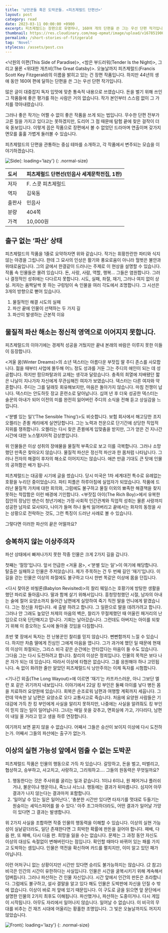 ```yaml
---
title: '낭만꾼들 혹은 도박꾼들. <피츠제럴드 단편선>'
layout: post
category: read
date: 2023-03-11 00:00:00 +0900
excerpt: 피츠제럴드는 장편으로 유명하나, 160여 개의 단편을 쓴 그는 우선 단편 작가입니다. 5편의 글을 통해 피츠제럴드 작품의 중심 테마, '파산'에 관해 이야기합니다.
thumbnail: https://res.cloudinary.com/mag-epmat/image/upload/v1678519007/read/2023-03-11-short-stories-of-fitzgerald/00_hgc1sg.jpg
permalink: /short-stories-of-fitzgerald
tag: 'Novel'
stylecss: /assets/post.css
---
```


&lt;낙원의 이편(This Side of Paradise)&gt;, &lt;밤은 부드러워(Tender Is the Night)&gt;, 그리고 물론 &lt;위대한 개츠비(The Great Gatsby)&gt;. 오늘날까지 피츠제럴드(Francis Scott Key Fitzgerald)의 이름을 밝히고 있는 건 장편 작품입니다. 하지만 44년의 생애 동안 160여 편에 달하는 단편을 쓴 그는 우선 단편 작가입니다.

많은 글이 대중잡지 독자 입맛에 맞춘 통속적 내용으로 쓰였습니다. 돈을 벌기 위해 쓰인 그 작품들에 좋은 평가를 하는 사람은 거의 없습니다. 작가 본인부터 스스럼 없이 그 가치를 깎아내렸습니다.

그러나 좋은 작가는 어쩔 수 없이 좋은 작품을 쓰게 되는 법입니다. 무수한 단편 전부가 고른 질을 가지고 있다고는 못하겠지만, 도리어 그 점 때문에 탐험 끝에 찾은 걸작이 더욱 돋보입니다. 이렇게 꼽은 작품으로 장편에서 볼 수 없었던 드라마며 연출이며 갖가지 면모를 훌훌 가볍게 둘러볼 수 있습니다.

피츠제럴드의 단편을 관통하는 중심 테마를 소개하고, 각 작품에서 변주되는 모습을 이야기하겠습니다.

![Side](https://res.cloudinary.com/mag-epmat/image/upload/v1678519007/read/2023-03-11-short-stories-of-fitzgerald/02_hlldnf.jpg 'Side'){: loading='lazy'}
{: .normal-size}

|도서|피츠제럴드 단편선(민음사 세계문학전집, 1판)|
|:---|:---|
|저자|F. 스콧 피츠제럴드|
|역자|김욱동|
|출판사|민음사|
|분량|404쪽|
|가격|10,000원|

## 출구 없는 ‘파산’ 상태

피츠제럴드의 작품을 1줄로 요약하자면 위와 같습니다. 작가는 휘황찬란한 파티와 식지 않는 야경을 그립니다. 한데 그 묘사의 인상은 활기와 풍요로움이 아니라 헐벗은 불안과 위태로움입니다. 그의 글에서 한결같이 드러나는 주제로 이 현상을 설명할 수 있습니다. 작품 속 인물들은 몰려 있습니다. 돈, 사랑, 사람, 역할, 행복… 그들은 염원합니다. 그러나 결정적인 성취에는 다다르지 못합니다. 시도, 실패, 좌절, 재기, 그러나 여지 없이 상실. 저자는 옴짝달싹 못 하는 구렁텅이 속 인물을 여러 각도에서 조명합니다. 그 시선은 3개의 방향으로 뻗어 있습니다.

1. 물질적인 해결 시도의 실패
2. 파산 끝에 인물이 선택하는 두 가지 길
3. 파산이 발생하는 근본적 이유

## 물질적 파산 해소는 정신적 영역으로 이어지지 못합니다.

피츠제럴드의 이야기에는 경제적 성공을 거뒀지만 끝내 본래의 바람은 이루지 못한 이들이 등장합니다.

&lt;겨울 꿈(Winter Dreams)&gt;의 소년 덱스터는 아름다운 부잣집 딸 주디 존스를 사모합니다. 젊을 때부터 사업에 몰두해 어느 정도 성과를 거둔 그는 주디의 애인이 되는 데 성공합니다. 하지만 팜므파탈과의 교제는 생각과 달랐습니다. 충족의 희열에 지배됐던 짧은 나날이 지나가자 자신에게 무관심해진 여자가 보였습니다. 덱스터는 다른 여자와 약혼합니다. 주디는 그를 달래듯 회유해보지만, 마음은 돌아가지 않습니다. 마침 전쟁이 납니다. 덱스터는 안도하듯 장교 훈련소로 달아납니다. 십여 년 후 더욱 성공한 덱스터는 술꾼의 아내가 되어 이전의 미를 완전히 잃어버린 주디의 소식을 전해 듣고 상실감을 느낍니다.

&lt;‘분별 있는 일’(‘The Sensible Thing’)&gt;도 비슷합니다. 보험 회사에서 해고당한 조지 오켈리는 존퀼 캐리에게 실연당합니다. 그는 노력과 천운으로 단기간에 상당한 직업적 지위를 쟁취합니다. 오켈리는 다시 찾은 존퀼에게 입맞춤을 받지만, 그가 얻은 건 지나간 시간에 대한 노스탤지어적 감상뿐입니다.

위 인물들은 이상 성취의 장애물을 물질적 부족으로 보고 이를 극복합니다. 그러나 소망했던 만족은 찾아오지 않습니다. 물질적 파산은 정신적 파산과 한 몸처럼 나타납니다. 그러나 전자의 해결이 후자의 해소로 이어지지는 않습니다. 애쓴 만큼 기대도 큰 탓에 인물의 공허함은 배가 됩니다.

피츠제럴드는 대공황 시기에 글을 썼습니다. 당시 미국은 1차 세계대전 특수로 유례없는 호황을 누리던 중이었습니다. 파티 피플은 하루아침에 실업자가 되었습니다. 작품에 드러난 물질적 가치에 대한 회의와, 그럼에도 불구하고 물질 이외의 뾰족한 해결책을 찾지 못하는 착잡함은 이런 배경에 기인합니다. &lt;부잣집 아이(The Rich Boy)&gt;에서 유복한 집안의 장남인 맨슨이 청년기에는 가정·사회적 인간관계와 직업적 성취는 물론 사랑까지 성공한 남자로 묘사되다, 나이가 들며 하나 둘씩 잃어버리고 끝에서는 화자의 동정을 사는 상황으로 전락하는 것도, 그런 특징이 드러난 사례로 볼 수 있습니다.

그렇다면 이러한 파산의 끝은 어떨까요?

## 승복하지 않는 이상주의자

파산 상태에서 빠져나가지 못한 작중 인물은 크게 2가지 길을 갑니다.

첫째는 ‘절망’입니다. 앞서 언급한 &lt;겨울 꿈&gt;, &lt;‘분별 있는 일’&gt;이 여기에 해당합니다. 탈출은 실패하고 인물은 주저앉습니다. 제가 주목하는 건 두 번째 길인 ‘재기’입니다. 이 길을 걷는 인물은 이상의 좌절에도 불구하고 다시 한번 똑같은 이상에 몸을 던집니다.

&lt;다시 찾아온 바빌론(Babylon Revisited)&gt;의 찰리 웨일스는 호황기에 방탕한 생활을 했던 파리로 돌아옵니다. 딸과 함께 살기 위해서입니다. 흥청망청했던 시절, 남자의 아내는 술에 절어 요양소까지 들어간 남편에게 실망하여 죽기 직전 딸을 언니에게 맡겼습니다. 그는 정신을 차립니다. 새 출발 하려고 합니다. 그 일환으로 딸을 데려가려고 합니다. 그러나 안 그래도 높았던 처제의 마음의 벽은, 찰리가 무절제했던 때 어울린 패거리의 난입으로 더욱 단단해지고 맙니다. 기회는 날아갔습니다. 그런데도 아버지는 아이를 되찾기 위해 이 증오하는 도시에 돌아올 것임을 다짐합니다.

초반 몇 장에서 독자는 전 난봉꾼인 찰리를 믿지 않습니다. 뻔뻔함까지 느낄 수 있습니다. 하지만 차츰 딸에게 진심인 그에게 마음을 엽니다. 그가 과거에 했던 일 때문에 현재의 이상이 좌절되는, 그리스 비극 같은 순간에는 안타깝다는 마음이 들 수도 있습니다. 그다음 그는 다시 도전하려고 합니다. 찰리의 이상은 정죄입니다. 인물의 목적은 보다 나은 자가 되는 데 있습니다. 따라서 이상에 타협은 없습니다. 그를 응원해야 하나 고민됩니다. 속 없이 화려한 줄만 알았던 피츠제럴드식 낭만주의는 이제 독자를 시험합니다.

&lt;기나긴 외출(The Long Wayout)&gt;에 이르면 ‘재기’는 카프카스러운, 아니 그보단 엘런 포 같은 귀기까지 내보입니다. 이야기에서 22살 킹 부인은 둘째 아이를 낳다 병든 몸을 치료하러 요양원에 있습니다. 회복은 순조로워 남편과 여행할 계획까지 세웁니다. 그런데 약속한 날 남편은 요양소로 오다 교통사고로 죽습니다. 처음에 요양원 사람들은 기대감에 가득 찬 킹 부인에게 사실을 알리지 못하지만, 나중에는 사실을 알려줘도 킹 부인이 믿지 않는 일이 일어납니다. 그녀는 매일 옷을 갖추고, 면회실에 가고, 기다리다, 남편이 내일 올 거라고 믿고 생을 하루 연장합니다.

여기까지 보면 묻지 않을 수 없습니다. 어째서 그들은 승산이 보이지 이상에 다시 도전하는가. 어째서 그들의 파산에는 출구가 없는가.

## 이상의 실현 가능성 앞에서 멈출 수 없는 도박꾼

피츠제럴드 작품은 인물의 행동으로 가득 차 있습니다. 갈망하고, 돈을 벌고, 떠벌리고, 협상하고, 승부하고, 사고치고, 사랑하고, 그리워하고…. 그들의 원동력은 무엇일까요?

1. 행동한다는 것은 주사위를 굴리는 일과 같습니다. 1이냐 6이냐, 원 페어거냐 플러쉬거냐, 불운이냐 행운이냐, 죽느냐 사느냐. 행동에는 결과가 뒤따릅니다. 심지어 아무 결과가 나지 않는다는 결과마저 포함합니다.
2. ‘일어날 수 있는 일은 일어난다.’, ‘충분한 시간만 있다면 타자기를 멋대로 두들기는 원숭이는 셰익스피어를 쓸 수 있다.’ 아주 조그마하더라도, 어떤 결과가 일어날 가망이 있다면 그 결과는 발생합니다.

위 2가지 사실을 조합하면 작중 인물의 행동력을 이해할 수 있습니다. 이상의 실현 가능성이 실낱같더라도, 일단 존재한다면 그 희박한 확률에 판돈을 걸어야 합니다. 패배, 다음 판, 또 패배, 다시 다음 판. 희망을 잃을 수는 없습니다. 문제는 그 과정 동안 자신도 이상의 대상도 속절없이 변해버린다는 점입니다. 확인할 때마다 바뀌어 있는 패를 가지고 도박하는 셈입니다. 인물은 역전을 확신하며 카드를 펼치지만, 이미 알고 있던 패가 아닙니다.

이런 어처구니 없는 상황이지만 시간만 있다면 승리도 불가능하지는 않습니다. (2 참고) 비극은 인간의 시간이 유한하다는 사실입니다. 인물은 시간을 굴복시키기 위해 계속해서 덤벼듭니다. 그러나 파산하는 건 인물 자신입니다. 시간 앞에서 인간의 판돈은 초라합니다. 그럼에도 불구하고, 설사 결말을 알고 있다 해도 인물은 도박판에 자신을 던질 수 밖에 없습니다. 이상이 바로 저 앞에 있기 때문입니다. 이 구도로 글을 읽으면 앞 문단에서 설명한 인물의 2가지 최후도 이해됩니다. 파산했거나, 파산하는 도중이거나. 다시 게임이 시작됩니다. 아무도 자리에서 일어나지 않습니다. 일어날 수 없습니다. 이 비극의 무대를 비추는 건 재즈 시대에 어울리는 황홀한 조명입니다. 그 빛은 오늘날까지도 꺼지지 않았습니다.

![Front](https://res.cloudinary.com/mag-epmat/image/upload/v1678519007/read/2023-03-11-short-stories-of-fitzgerald/01_enyusr.jpg 'Front'){: loading='lazy'}
{: .normal-size}